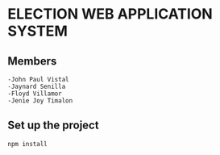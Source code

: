 # ELECTION WEB APPLICATION SYSTEM

## Members
```
-John Paul Vistal
-Jaynard Senilla
-Floyd Villamor
-Jenie Joy Timalon

```

## Set up the project
```
npm install
```